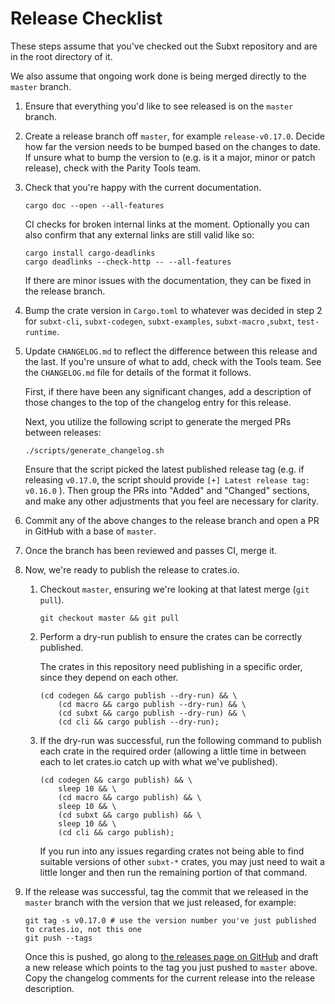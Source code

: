 # Release Checklist

These steps assume that you've checked out the Subxt repository and are in the root directory of it.

We also assume that ongoing work done is being merged directly to the `master` branch.

1.  Ensure that everything you'd like to see released is on the `master` branch.

2.  Create a release branch off `master`, for example `release-v0.17.0`. Decide how far the version needs to be bumped based
    on the changes to date. If unsure what to bump the version to (e.g. is it a major, minor or patch release), check with the
    Parity Tools team.

3.  Check that you're happy with the current documentation.

    ```
    cargo doc --open --all-features
    ```

    CI checks for broken internal links at the moment. Optionally you can also confirm that any external links
    are still valid like so:

    ```
    cargo install cargo-deadlinks
    cargo deadlinks --check-http -- --all-features
    ```

    If there are minor issues with the documentation, they can be fixed in the release branch.

4.  Bump the crate version in `Cargo.toml` to whatever was decided in step 2 for `subxt-cli`, `subxt-codegen`, `subxt-examples`, `subxt-macro` ,`subxt`, `test-runtime`.

5.  Update `CHANGELOG.md` to reflect the difference between this release and the last. If you're unsure of
    what to add, check with the Tools team. See the `CHANGELOG.md` file for details of the format it follows.

    First, if there have been any significant changes, add a description of those changes to the top of the
    changelog entry for this release.

    Next, you utilize the following script to generate the merged PRs between releases:

    ```
    ./scripts/generate_changelog.sh
    ```

    Ensure that the script picked the latest published release tag (e.g. if releasing `v0.17.0`, the script should
    provide `[+] Latest release tag: v0.16.0` ). Then group the PRs into "Added" and "Changed" sections, and make any
    other adjustments that you feel are necessary for clarity.

6.  Commit any of the above changes to the release branch and open a PR in GitHub with a base of `master`.

7.  Once the branch has been reviewed and passes CI, merge it.

8.  Now, we're ready to publish the release to crates.io.

    1.  Checkout `master`, ensuring we're looking at that latest merge (`git pull`).

        ```
        git checkout master && git pull
        ```

    2.  Perform a dry-run publish to ensure the crates can be correctly published.

        The crates in this repository need publishing in a specific order, since they depend on each other.

        ```
        (cd codegen && cargo publish --dry-run) && \
            (cd macro && cargo publish --dry-run) && \
            (cd subxt && cargo publish --dry-run) && \
            (cd cli && cargo publish --dry-run);
        ```

    3.  If the dry-run was successful, run the following command to publish each crate in the required order (allowing
        a little time in between each to let crates.io catch up with what we've published).

        ```
        (cd codegen && cargo publish) && \
            sleep 10 && \
            (cd macro && cargo publish) && \
            sleep 10 && \
            (cd subxt && cargo publish) && \
            sleep 10 && \
            (cd cli && cargo publish);
        ```

        If you run into any issues regarding crates not being able to find suitable versions of other `subxt-*` crates,
        you may just need to wait a little longer and then run the remaining portion of that command.

9.  If the release was successful, tag the commit that we released in the `master` branch with the
    version that we just released, for example:

    ```
    git tag -s v0.17.0 # use the version number you've just published to crates.io, not this one
    git push --tags
    ```

    Once this is pushed, go along to [the releases page on GitHub](https://github.com/paritytech/subxt/releases)
    and draft a new release which points to the tag you just pushed to `master` above. Copy the changelog comments
    for the current release into the release description.
